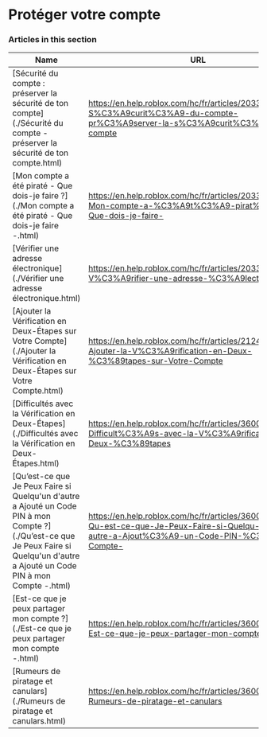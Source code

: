 # Protéger votre compte  
### Articles in this section
Name|URL
-|-
[Sécurité du compte : préserver la sécurité de ton compte](./Sécurité du compte - préserver la sécurité de ton compte.html) |https://en.help.roblox.com/hc/fr/articles/203313380-S%C3%A9curit%C3%A9-du-compte-pr%C3%A9server-la-s%C3%A9curit%C3%A9-de-ton-compte
[Mon compte a été piraté - Que dois-je faire ?](./Mon compte a été piraté - Que dois-je faire -.html) |https://en.help.roblox.com/hc/fr/articles/203313390-Mon-compte-a-%C3%A9t%C3%A9-pirat%C3%A9-Que-dois-je-faire-
[Vérifier une adresse électronique](./Vérifier une adresse électronique.html) |https://en.help.roblox.com/hc/fr/articles/203313350-V%C3%A9rifier-une-adresse-%C3%A9lectronique
[Ajouter la Vérification en Deux-Étapes sur Votre Compte](./Ajouter la Vérification en Deux-Étapes sur Votre Compte.html) |https://en.help.roblox.com/hc/fr/articles/212459863-Ajouter-la-V%C3%A9rification-en-Deux-%C3%89tapes-sur-Votre-Compte
[Difficultés avec la Vérification en Deux-Étapes](./Difficultés avec la Vérification en Deux-Étapes.html) |https://en.help.roblox.com/hc/fr/articles/360000350706-Difficult%C3%A9s-avec-la-V%C3%A9rification-en-Deux-%C3%89tapes
[Qu’est-ce que Je Peux Faire si Quelqu'un d'autre a Ajouté un Code PIN à mon Compte ?](./Qu’est-ce que Je Peux Faire si Quelqu'un d'autre a Ajouté un Code PIN à mon Compte -.html) |https://en.help.roblox.com/hc/fr/articles/360031316752-Qu-est-ce-que-Je-Peux-Faire-si-Quelqu-un-d-autre-a-Ajout%C3%A9-un-Code-PIN-%C3%A0-mon-Compte-
[Est-ce que  je peux partager mon compte ?](./Est-ce que  je peux partager mon compte -.html) |https://en.help.roblox.com/hc/fr/articles/360000236103-Est-ce-que-je-peux-partager-mon-compte-
[Rumeurs de piratage et canulars](./Rumeurs de piratage et canulars.html) |https://en.help.roblox.com/hc/fr/articles/360000240346-Rumeurs-de-piratage-et-canulars